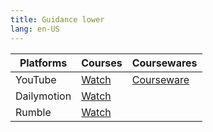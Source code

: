 ```yaml
---
title: Guidance lower
lang: en-US
---
```



| Platforms   | Courses                                                                                      | Coursewares                                                       |
|-------------|----------------------------------------------------------------------------------------------|-------------------------------------------------------------------|
| YouTube     | [Watch](https://www.youtube.com/watch?v=7h8rZaRLC-o&list=PLm0MFkgiW1JgKq1kku2WxmrElFbDl7p_s) | [Courseware](../../public/math/Core%20courses/pdf/Courseware.pdf) |
| Dailymotion | [Watch](https://www.dailymotion.com/video/x9gcn32?playlist=x9h6d2)                           |                                                                   |
| Rumble      | [Watch](https://rumble.com/v6s94ib-2-guidance-lower.html)                                    |                                                                   |
